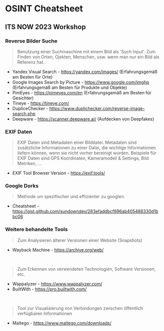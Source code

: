 # OSINT Cheatsheet
## ITS NOW 2023 Workshop

### Reverse Bilder Suche
> Benutzung einer Suchmaschine mit einem Bild als 'Such Input'. Zum Finden von Orten, Ojekten, Menschen, usw. wenn man nur ein Bild als Referenz hat. 
* Yandex Visual Search  - https://yandex.com/images/ (Erfahrungsgemäß am Besten für Orte)
* Google Images Search by Picture - https://www.google.com/imghp (Erfahrungsgemäß am Besten für Produkte und Objekte)
* PimEyes - https://pimeyes.com/en (Erfahrungsgemäß am Besten für Gesichter)
* Tineye - https://tineye.com/
* DupliceChecker - https://www.duplichecker.com/reverse-image-search.php
* Deepware - https://scanner.deepware.ai/ (Aufdecken von Deepfakes)

### EXIF Daten
> EXIF Daten sind Metadaten einer Bilddatei. Metadaten sind zusätzliche Informationen zu einer Datei, die wichtige Informationen liefern können, wenn sie nicht vorher bereinigt wurden. Beispiele für EXIF Daten sind GPS Koordinaten, Kameramodell & Settings, Bild Metriken, ... 
* EXIF Tool Browser Version - https://exif.tools/

### Google Dorks
> Methode um spezifischer und effizienter zu googlen.
* Cheatsheet - https://gist.github.com/sundowndev/283efaddbcf896ab405488330d1bbc06

### Weitere behandelte Tools
> Zum Analysieren älterer Versionen einer Website (Snapshots)
* Wayback Machine - https://archive.org/web/
</br>

> Zum Erkennen von verwendeten Technologien, Software Versionen, etc. 
* Wappalyzer - https://www.wappalyzer.com/ 
* BuiltWith - https://pro.builtwith.com/ 
</br>

> Tool zur Visualisierung von Verbindungen zwischen öffentlich verfügbaren Informationen
* Maltego - https://www.maltego.com/downloads/
